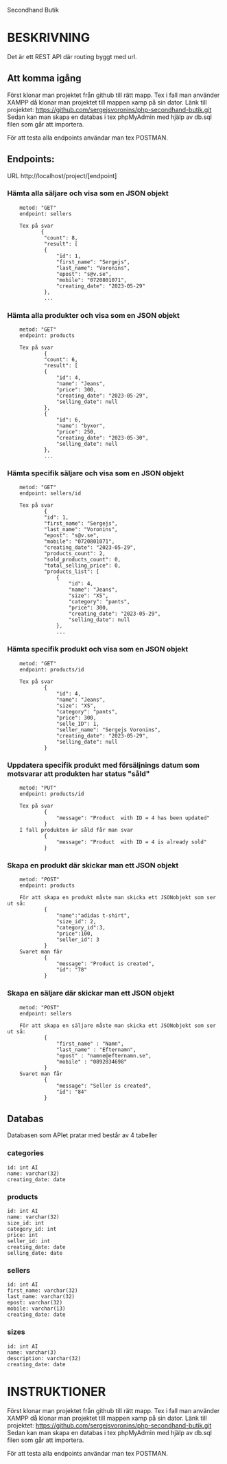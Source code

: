 Secondhand Butik

# BESKRIVNING

Det är ett REST API där routing byggt med url.
## Att komma igång
Först klonar man projektet från github till rätt mapp. Tex i fall man använder XAMPP då klonar man projektet till mappen xamp på sin dator. 
Länk till projektet:  https://github.com/sergejsvoronins/php-secondhand-butik.git
Sedan kan man skapa en databas i tex phpMyAdmin med hjälp av db.sql filen som går att importera. 

För att testa alla endpoints användar man tex POSTMAN. 

## Endpoints:
URL http://localhost/project/[endpoint]
### Hämta alla säljare och visa som en JSON objekt
        metod: "GET"
        endpoint: sellers
        
        Tex på svar
               {
                "count": 8,
                "result": [
                {
                    "id": 1,
                    "first_name": "Sergejs",
                    "last_name": "Voronins",
                    "epost": "s@v.se",
                    "mobile": "0720801071",
                    "creating_date": "2023-05-29"
                },
                ...
### Hämta alla produkter och visa som en JSON objekt
        metod: "GET"
        endpoint: products

        Tex på svar
                {
                "count": 6,
                "result": [
                {
                    "id": 4,
                    "name": "Jeans",
                    "price": 300,
                    "creating_date": "2023-05-29",
                    "selling_date": null
                },
                {
                    "id": 6,
                    "name": "byxor",
                    "price": 250,
                    "creating_date": "2023-05-30",
                    "selling_date": null
                },
                ...
### Hämta specifik säljare och visa som en JSON objekt
        metod: "GET"
        endpoint: sellers/id
        
        Tex på svar
                {
                "id": 1,
                "first_name": "Sergejs",
                "last_name": "Voronins",
                "epost": "s@v.se",
                "mobile": "0720801071",
                "creating_date": "2023-05-29",
                "products_count": 2,
                "sold_products_count": 0,
                "total_selling_price": 0,
                "products_list": [
                    {
                        "id": 4,
                        "name": "Jeans",
                        "size": "XS",
                        "category": "pants",
                        "price": 300,
                        "creating_date": "2023-05-29",
                        "selling_date": null
                    },
                    ...
### Hämta specifik produkt och visa som en JSON objekt
        metod: "GET"
        endpoint: products/id
        
        Tex på svar
                {
                    "id": 4,
                    "name": "Jeans",
                    "size": "XS",
                    "category": "pants",
                    "price": 300,
                    "selle_ID": 1,
                    "seller_name": "Sergejs Voronins",
                    "creating_date": "2023-05-29",
                    "selling_date": null
                }
### Uppdatera specifik produkt med försäljnings datum som motsvarar att produkten har status "såld"
        metod: "PUT"
        endpoint: products/id
        
        Tex på svar 
                {
                    "message": "Product  with ID = 4 has been updated"
                }
        I fall produkten är såld får man svar
                {
                    "message": "Product  with ID = 4 is already sold"
                }
### Skapa en produkt där skickar man ett JSON objekt
        metod: "POST"
        endpoint: products
        
        För att skapa en produkt måste man skicka ett JSONobjekt som ser ut så:
                {
                    "name":"adidas t-shirt",
                    "size_id": 2,
                    "category_id":3,
                    "price":100,
                    "seller_id": 3
                }
        Svaret man får
                {
                    "message": "Product is created",
                    "id": "78"
                }       
        
### Skapa en säljare där skickar man ett JSON objekt
        metod: "POST"
        endpoint: sellers
        
        För att skapa en säljare måste man skicka ett JSONobjekt som ser ut så:
                {
                    "first_name" : "Namn",
                    "last_name" : "Efternamn",
                    "epost" : "namne@efternamn.se",
                    "mobile" : "0892834698"
                }
        Svaret man får
                {
                    "message": "Seller is created",
                    "id": "84"
                }
## Databas
Databasen som APIet pratar med består av 4 tabeller
### categories
    id: int AI
    name: varchar(32)
    creating_date: date
### products
    id: int AI
    name: varchar(32)
    size_id: int
    category_id: int
    price: int
    seller_id: int
    creating_date: date
    selling_date: date
### sellers
    id: int AI
    first_name: varchar(32)
    last_name: varchar(32)
    epost: varchar(32)
    mobile: varchar(13)
    creating_date: date
### sizes
    id: int AI
    name: varchar(3)
    description: varchar(32)
    creating_date: date

# INSTRUKTIONER

Först klonar man projektet från github till rätt mapp. Tex i fall man använder XAMPP då klonar man projektet till mappen xamp på sin dator. 
Länk till projektet:  https://github.com/sergejsvoronins/php-secondhand-butik.git
Sedan kan man skapa en databas i tex phpMyAdmin med hjälp av db.sql filen som går att importera. 

För att testa alla endpoints användar man tex POSTMAN. 

